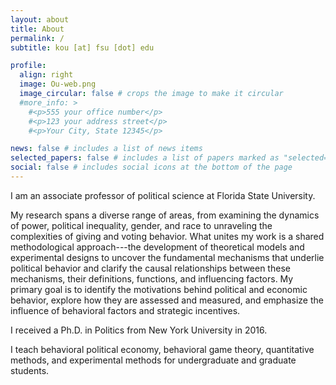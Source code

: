 ```yaml
---
layout: about
title: About
permalink: /
subtitle: kou [at] fsu [dot] edu

profile:
  align: right
  image: Ou-web.png
  image_circular: false # crops the image to make it circular
  #more_info: >
    #<p>555 your office number</p>
    #<p>123 your address street</p>
    #<p>Your City, State 12345</p>

news: false # includes a list of news items
selected_papers: false # includes a list of papers marked as "selected={true}"
social: false # includes social icons at the bottom of the page
---
```


I am an associate professor of political science at Florida State University. 

My research spans a diverse range of areas, from examining the dynamics of power, political inequality, gender, and race to unraveling the complexities of giving and voting behavior.
What unites my work is a shared methodological approach---the development of theoretical models and experimental designs to uncover the fundamental mechanisms that underlie
political behavior and clarify the causal relationships between these mechanisms, their definitions, functions, and influencing factors. My primary goal is to identify the motivations behind political and economic behavior, explore how they are assessed and measured, and emphasize the influence of behavioral factors and strategic incentives. 

I received a Ph.D. in Politics from New York University in 2016. 

I teach behavioral political economy, behavioral game theory, quantitative methods, and experimental methods for undergraduate and graduate students.
